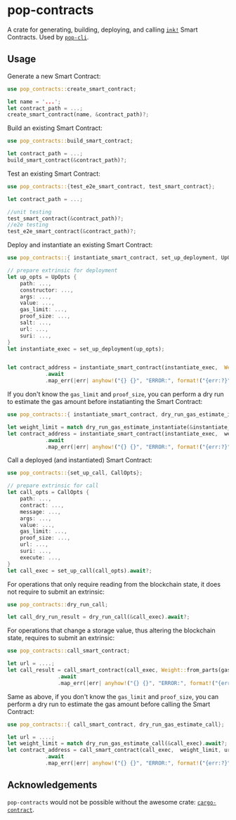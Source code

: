 # pop-contracts

A crate for generating, building, deploying, and calling [`ink!`](https://github.com/paritytech/ink) Smart Contracts. Used by [`pop-cli`](https://github.com/r0gue-io/pop-cli).

## Usage

Generate a new Smart Contract:
```rust
use pop_contracts::create_smart_contract;

let name = '...';
let contract_path = ...;
create_smart_contract(name, &contract_path)?;
```

Build an existing Smart Contract:
```rust
use pop_contracts::build_smart_contract;

let contract_path = ...;
build_smart_contract(&contract_path)?;
```

Test an existing Smart Contract:
```rust
use pop_contracts::{test_e2e_smart_contract, test_smart_contract};

let contract_path = ...;

//unit testing
test_smart_contract(&contract_path)?;
//e2e testing
test_e2e_smart_contract(&contract_path)?;
```

Deploy and instantiate an existing Smart Contract:
```rust
use pop_contracts::{ instantiate_smart_contract, set_up_deployment, UpOpts};

// prepare extrinsic for deployment
let up_opts = UpOpts {
    path: ...,
	constructor: ...,
	args: ...,
	value: ...,
	gas_limit: ...,
	proof_size: ...,
	salt: ...,
	url: ...,
	suri: ...,
}
let instantiate_exec = set_up_deployment(up_opts);


let contract_address = instantiate_smart_contract(instantiate_exec,  Weight::from_parts(gas_limit, proof_size))
			.await
			.map_err(|err| anyhow!("{} {}", "ERROR:", format!("{err:?}")))?;
```

If you don't know the `gas_limit` and `proof_size`, you can perform a dry run to estimate the gas amount before instatianting the Smart Contract:
```rust
use pop_contracts::{ instantiate_smart_contract, dry_run_gas_estimate_instantiate};

let weight_limit = match dry_run_gas_estimate_instantiate(&instantiate_exec).await?;
let contract_address = instantiate_smart_contract(instantiate_exec,  weight_limit)
			.await
			.map_err(|err| anyhow!("{} {}", "ERROR:", format!("{err:?}")))?;
```

Call a deployed (and instantiated) Smart Contract:
```rust
use pop_contracts::{set_up_call, CallOpts};

// prepare extrinsic for call
let call_opts = CallOpts {
    path: ...,
	contract: ...,
	message: ...,
	args: ...,
	value: ...,
	gas_limit: ...,
	proof_size: ...,
	url: ...,
	suri: ...,
	execute: ...,
}
let call_exec = set_up_call(call_opts).await?;
```
For operations that only require reading from the blockchain state, it does not require to submit an extrinsic:
```rust
use pop_contracts::dry_run_call;

let call_dry_run_result = dry_run_call(&call_exec).await?;
```
For operations that change a storage value, thus altering the blockchain state, requires to submit an extrinsic:
```rust
use pop_contracts::call_smart_contract;

let url = ....;
let call_result = call_smart_contract(call_exec, Weight::from_parts(gas_limit, proof_size), url)
				.await
				.map_err(|err| anyhow!("{} {}", "ERROR:", format!("{err:?}")))?;
```
Same as above, if you don't know the `gas_limit` and `proof_size`, you can perform a dry run to estimate the gas amount before calling the Smart Contract:
```rust
use pop_contracts::{ call_smart_contract, dry_run_gas_estimate_call};

let url = ....;
let weight_limit = match dry_run_gas_estimate_call(&call_exec).await?;
let contract_address = call_smart_contract(call_exec,  weight_limit, url)
			.await
			.map_err(|err| anyhow!("{} {}", "ERROR:", format!("{err:?}")))?;
```

## Acknowledgements
`pop-contracts` would not be possible without the awesome crate: [`cargo-contract`](https://github.com/paritytech/cargo-contract).
